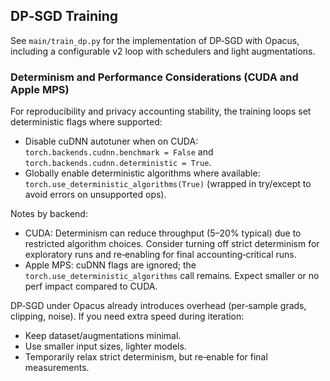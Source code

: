 ## DP‑SGD Training

See `main/train_dp.py` for the implementation of DP‑SGD with Opacus, including a configurable v2 loop with schedulers and light augmentations.


### Determinism and Performance Considerations (CUDA and Apple MPS)

For reproducibility and privacy accounting stability, the training loops set deterministic flags where supported:

- Disable cuDNN autotuner when on CUDA: `torch.backends.cudnn.benchmark = False` and `torch.backends.cudnn.deterministic = True`.
- Globally enable deterministic algorithms where available: `torch.use_deterministic_algorithms(True)` (wrapped in try/except to avoid errors on unsupported ops).

Notes by backend:
- CUDA: Determinism can reduce throughput (5–20% typical) due to restricted algorithm choices. Consider turning off strict determinism for exploratory runs and re‑enabling for final accounting‑critical runs.
- Apple MPS: cuDNN flags are ignored; the `torch.use_deterministic_algorithms` call remains. Expect smaller or no perf impact compared to CUDA.

DP‑SGD under Opacus already introduces overhead (per‑sample grads, clipping, noise). If you need extra speed during iteration:
- Keep dataset/augmentations minimal.
- Use smaller input sizes, lighter models.
- Temporarily relax strict determinism, but re‑enable for final measurements.


